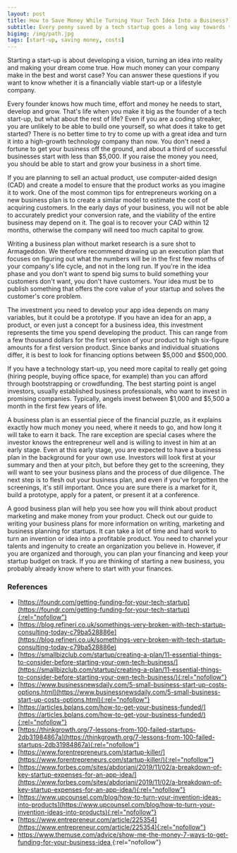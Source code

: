 ```yaml
---
layout: post
title: How to Save Money While Turning Your Tech Idea Into a Business?
subtitle: Every penny saved by a tech startup goes a long way towards their success
bigimg: /img/path.jpg
tags: [start-up, saving money, costs]
---
```


Starting a start-up is about developing a vision, turning an idea into reality and making your dream come true. How much money can your company make in the best and worst case? You can answer these questions if you want to know whether it is a financially viable start-up or a lifestyle company.

Every founder knows how much time, effort and money he needs to start, develop and grow. That's life when you make it big as the founder of a tech start-up, but what about the rest of life? Even if you are a coding streaker, you are unlikely to be able to build one yourself, so what does it take to get started? There is no better time to try to come up with a great idea and turn it into a high-growth technology company than now. You don't need a fortune to get your business off the ground, and about a third of successful businesses start with less than $5,000. If you raise the money you need, you should be able to start and grow your business in a short time.

If you are planning to sell an actual product, use computer-aided design (CAD) and create a model to ensure that the product works as you imagine it to work. One of the most common tips for entrepreneurs working on a new business plan is to create a similar model to estimate the cost of acquiring customers. In the early days of your business, you will not be able to accurately predict your conversion rate, and the viability of the entire business may depend on it. The goal is to recover your CAD within 12 months, otherwise the company will need too much capital to grow. 

Writing a business plan without market research is a sure shot to Armageddon. We therefore recommend drawing up an execution plan that focuses on figuring out what the numbers will be in the first few months of your company's life cycle, and not in the long run. If you're in the idea phase and you don't want to spend big sums to build something your customers don't want, you don't have customers. Your idea must be to publish something that offers the core value of your startup and solves the customer's core problem. 

The investment you need to develop your app idea depends on many variables, but it could be a prototype. If you have an idea for an app, a product, or even just a concept for a business idea, this investment represents the time you spend developing the product. This can range from a few thousand dollars for the first version of your product to high six-figure amounts for a first version product. Since banks and individual situations differ, it is best to look for financing options between $5,000 and $500,000. 

If you have a technology start-up, you need more capital to really get going (hiring people, buying office space, for example) than you can afford through bootstrapping or crowdfunding. The best starting point is angel investors, usually established business professionals, who want to invest in promising companies. Typically, angels invest between $1,000 and $5,500 a month in the first few years of life. 

A business plan is an essential piece of the financial puzzle, as it explains exactly how much money you need, where it needs to go, and how long it will take to earn it back. The rare exception are special cases where the investor knows the entrepreneur well and is willing to invest in him at an early stage. Even at this early stage, you are expected to have a business plan in the background for your own use. Investors will look first at your summary and then at your pitch, but before they get to the screening, they will want to see your business plans and the process of due diligence. The next step is to flesh out your business plan, and even if you've forgotten the screenings, it's still important. Once you are sure there is a market for it, build a prototype, apply for a patent, or present it at a conference. 

A good business plan will help you see how you will think about product marketing and make money from your product. Check out our guide to writing your business plans for more information on writing, marketing and business planning for startups. It can take a lot of time and hard work to turn an invention or idea into a profitable product. You need to channel your talents and ingenuity to create an organization you believe in. However, if you are organized and thorough, you can plan your financing and keep your startup budget on track. If you are thinking of starting a new business, you probably already know where to start with your finances.

### References

* [https://foundr.com/getting-funding-for-your-tech-startup](https://foundr.com/getting-funding-for-your-tech-startup){:rel="nofollow"}
* [https://blog.refineri.co.uk/somethings-very-broken-with-tech-startup-consulting-today-c79ba528886e](https://blog.refineri.co.uk/somethings-very-broken-with-tech-startup-consulting-today-c79ba528886e)
* [https://smallbizclub.com/startup/creating-a-plan/11-essential-things-to-consider-before-starting-your-own-tech-business/](https://smallbizclub.com/startup/creating-a-plan/11-essential-things-to-consider-before-starting-your-own-tech-business/){:rel="nofollow"}
* [https://www.businessnewsdaily.com/5-small-business-start-up-costs-options.html](https://www.businessnewsdaily.com/5-small-business-start-up-costs-options.html){:rel="nofollow"}
* [https://articles.bplans.com/how-to-get-your-business-funded/](https://articles.bplans.com/how-to-get-your-business-funded/){:rel="nofollow"}
* [https://thinkgrowth.org/7-lessons-from-100-failed-startups-2db31984867a](https://thinkgrowth.org/7-lessons-from-100-failed-startups-2db31984867a){:rel="nofollow"}
* [https://www.forentrepreneurs.com/startup-killer/](https://www.forentrepreneurs.com/startup-killer/){:rel="nofollow"}
* [https://www.forbes.com/sites/abdoriani/2019/11/02/a-breakdown-of-key-startup-expenses-for-an-app-idea/](https://www.forbes.com/sites/abdoriani/2019/11/02/a-breakdown-of-key-startup-expenses-for-an-app-idea/){:rel="nofollow"}
* [https://www.upcounsel.com/blog/how-to-turn-your-invention-ideas-into-products](https://www.upcounsel.com/blog/how-to-turn-your-invention-ideas-into-products){:rel="nofollow"}
* [https://www.entrepreneur.com/article/225354](https://www.entrepreneur.com/article/225354){:rel="nofollow"}
* [https://www.themuse.com/advice/show-me-the-money-7-ways-to-get-funding-for-your-business-idea ](https://www.themuse.com/advice/show-me-the-money-7-ways-to-get-funding-for-your-business-idea){:rel="nofollow"}